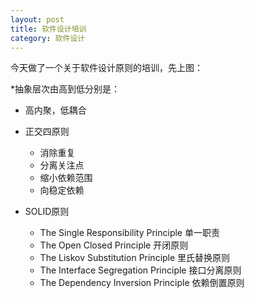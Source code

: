 ```yaml
---
layout: post
title: 软件设计培训
category: 软件设计
---
```


今天做了一个关于软件设计原则的培训，先上图：

*抽象层次由高到低分别是：

+ 高内聚，低耦合

+ 正交四原则
  - 消除重复
  - 分离关注点
  - 缩小依赖范围
  - 向稳定依赖

+ SOLID原则
  - The Single Responsibility Principle 单一职责
  - The Open Closed Principle 开闭原则
  - The Liskov Substitution Principle 里氏替换原则
  - The Interface Segregation Principle 接口分离原则
  - The Dependency Inversion Principle 依赖倒置原则
  
